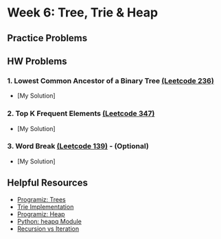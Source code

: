 # Week 6: Tree, Trie & Heap

## Practice Problems

## HW Problems

### 1. Lowest Common Ancestor of a Binary Tree [(Leetcode 236)](https://leetcode.com/problems/lowest-common-ancestor-of-a-binary-tree/description/)

-   [My Solution]

### 2. Top K Frequent Elements [(Leetcode 347)](https://leetcode.com/problems/top-k-frequent-elements/description/?envType=problem-list-v2&envId=heap-priority-queue)

-   [My Solution]

### 3. Word Break [(Leetcode 139)](https://leetcode.com/problems/word-break/editorial/?envType=problem-list-v2&envId=trie) - (Optional)

-   [My Solution]

## Helpful Resources

-   [Programiz: Trees](https://www.programiz.com/dsa/trees)
-   [Trie Implementation](https://towardsdatascience.com/implementing-a-trie-data-structure-in-python-in-less-than-100-lines-of-code-a877ea23c1a1)
-   [Programiz: Heap](https://www.programiz.com/dsa/heap-data-structure)
-   [Python: heapq Module](https://docs.python.org/3/library/heapq.html)
-   [Recursion vs Iteration](https://clouddevs.com/python/recursion-and-iteration/)
